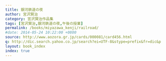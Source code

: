 ```yaml
---
title: 銀河鉄道の夜
author: 宮沢賢治
category: 宮沢賢治作品集
tags: [宮沢賢治,銀河鉄道の夜,午後の授業]
permalink: /books/miyazawa_kenji/railroad/
#date: 2014-05-24 10:22:00 +0800
source: http://www.aozora.gr.jp/cards/000081/card456.html
q: http://dic.search.yahoo.co.jp/search?ei=UTF-8&stype=prefix&fr=dic&p
layout: book_index
index: true
---
```


